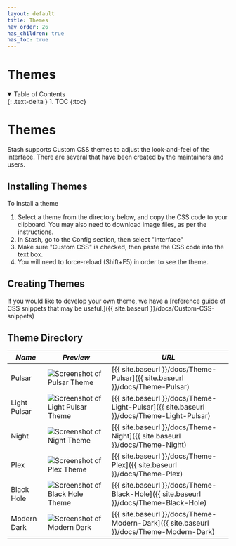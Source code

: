 ```yaml
---
layout: default
title: Themes
nav_order: 26
has_children: true
has_toc: true
---
```

# **Themes**
<details open markdown="block">
  <summary>
    Table of Contents
  </summary>
  {: .text-delta }
1. TOC
{:toc}
</details>

# Themes
Stash supports Custom CSS themes to adjust the look-and-feel of the interface. There are several that have been created by the maintainers and users.  

## Installing Themes
To Install a theme
1) Select a theme from the directory below, and copy the CSS code to your clipboard. You may also need to download image files, as per the instructions.
2) In Stash, go to the Config section, then select "Interface"
3) Make sure "Custom CSS" is checked, then paste the CSS code into the text box.
4) You will need to force-reload (Shift+F5) in order to see the theme.

## Creating Themes
If you would like to develop your own theme, we have a [reference guide of CSS snippets that may be useful.]({{ site.baseurl }}/docs/Custom-CSS-snippets)

## Theme Directory

| *Name* | *Preview* | *URL* |
|---|---|---|
| Pulsar | ![Screenshot of Pulsar Theme](https://i.imgur.com/5Qp7jFA.jpg) | [{{ site.baseurl }}/docs/Theme-Pulsar]({{ site.baseurl }}/docs/Theme-Pulsar) |
| Light Pulsar | ![Screenshot of Light Pulsar Theme](https://i.imgur.com/RW0ozOz.jpg) | [{{ site.baseurl }}/docs/Theme-Light-Pulsar]({{ site.baseurl }}/docs/Theme-Light-Pulsar) |
| Night | ![Screenshot of Night Theme](https://user-images.githubusercontent.com/3514095/110681521-ea93ac00-81a7-11eb-98ae-27adacb2aa6d.png) | [{{ site.baseurl }}/docs/Theme-Night]({{ site.baseurl }}/docs/Theme-Night) |
| Plex | ![Screenshot of Plex Theme](https://user-images.githubusercontent.com/3514095/110681550-f1baba00-81a7-11eb-8f1f-90a65727934b.png) | [{{ site.baseurl }}/docs/Theme-Plex]({{ site.baseurl }}/docs/Theme-Plex) |
| Black Hole | ![Screenshot of Black Hole Theme](https://i.imgur.com/Eo0ZUzu.png) | [{{ site.baseurl }}/docs/Theme-Black-Hole]({{ site.baseurl }}/docs/Theme-Black-Hole) |
| Modern Dark | ![Screenshot of Modern Dark](https://user-images.githubusercontent.com/72030708/158081426-d0f8c2df-cd68-4344-9de5-100d119b1e1c.jpeg) | [{{ site.baseurl }}/docs/Theme-Modern-Dark]({{ site.baseurl }}/docs/Theme-Modern-Dark) |
